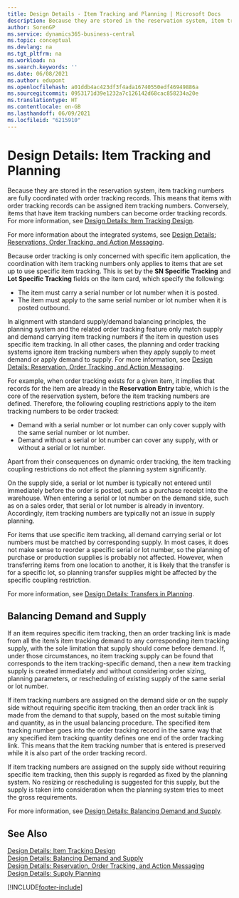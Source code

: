 ```yaml
---
title: Design Details - Item Tracking and Planning | Microsoft Docs
description: Because they are stored in the reservation system, item tracking numbers are fully coordinated with order tracking records.
author: SorenGP
ms.service: dynamics365-business-central
ms.topic: conceptual
ms.devlang: na
ms.tgt_pltfrm: na
ms.workload: na
ms.search.keywords: ''
ms.date: 06/08/2021
ms.author: edupont
ms.openlocfilehash: a01ddb4ac423df3f4ada16740550edf46949886a
ms.sourcegitcommit: 0953171d39e1232a7c126142d68cac858234a20e
ms.translationtype: HT
ms.contentlocale: en-GB
ms.lasthandoff: 06/09/2021
ms.locfileid: "6215910"
---
```

# <a name="design-details-item-tracking-and-planning"></a>Design Details: Item Tracking and Planning
Because they are stored in the reservation system, item tracking numbers are fully coordinated with order tracking records. This means that items with order tracking records can be assigned item tracking numbers. Conversely, items that have item tracking numbers can become order tracking records. For more information, see [Design Details: Item Tracking Design](design-details-item-tracking-design.md).

For more information about the integrated systems, see [Design Details: Reservations, Order Tracking, and Action Messaging](design-details-reservation-order-tracking-and-action-messaging.md).

Because order tracking is only concerned with specific item application, the coordination with item tracking numbers only applies to items that are set up to use specific item tracking. This is set by the **SN Specific Tracking** and **Lot Specific Tracking** fields on the item card, which specify the following:

- The item must carry a serial number or lot number when it is posted.
- The item must apply to the same serial number or lot number when it is posted outbound.

In alignment with standard supply/demand balancing principles, the planning system and the related order tracking feature only match supply and demand carrying item tracking numbers if the item in question uses specific item tracking. In all other cases, the planning and order tracking systems ignore item tracking numbers when they apply supply to meet demand or apply demand to supply. For more information, see [Design Details: Reservation, Order Tracking, and Action Messaging](design-details-reservation-order-tracking-and-action-messaging.md).

For example, when order tracking exists for a given item, it implies that records for the item are already in the **Reservation Entry** table, which is the core of the reservation system, before the item tracking numbers are defined. Therefore, the following coupling restrictions apply to the item tracking numbers to be order tracked:

- Demand with a serial number or lot number can only cover supply with the same serial number or lot number.
- Demand without a serial or lot number can cover any supply, with or without a serial or lot number.

Apart from their consequences on dynamic order tracking, the item tracking coupling restrictions do not affect the planning system significantly.

On the supply side, a serial or lot number is typically not entered until immediately before the order is posted, such as a purchase receipt into the warehouse. When entering a serial or lot number on the demand side, such as on a sales order, that serial or lot number is already in inventory. Accordingly, item tracking numbers are typically not an issue in supply planning.

For items that use specific item tracking, all demand carrying serial or lot numbers must be matched by corresponding supply. In most cases, it does not make sense to reorder a specific serial or lot number, so the planning of purchase or production supplies is probably not affected. However, when transferring items from one location to another, it is likely that the transfer is for a specific lot, so planning transfer supplies might be affected by the specific coupling restriction.

For more information, see [Design Details: Transfers in Planning](design-details-transfers-in-planning.md).

## <a name="balancing-demand-and-supply"></a>Balancing Demand and Supply
If an item requires specific item tracking, then an order tracking link is made from all the item’s item tracking demand to any corresponding item tracking supply, with the sole limitation that supply should come before demand. If, under those circumstances, no item tracking supply can be found that corresponds to the item tracking-specific demand, then a new item tracking supply is created immediately and without considering order sizing, planning parameters, or rescheduling of existing supply of the same serial or lot number.

If item tracking numbers are assigned on the demand side or on the supply side without requiring specific item tracking, then an order track link is made from the demand to that supply, based on the most suitable timing and quantity, as in the usual balancing procedure. The specified item tracking number goes into the order tracking record in the same way that any specified item tracking quantity defines one end of the order tracking link. This means that the item tracking number that is entered is preserved while it is also part of the order tracking record.

If item tracking numbers are assigned on the supply side without requiring specific item tracking, then this supply is regarded as fixed by the planning system. No resizing or rescheduling is suggested for this supply, but the supply is taken into consideration when the planning system tries to meet the gross requirements.

For more information, see [Design Details: Balancing Demand and Supply](design-details-balancing-demand-and-supply.md).  

## <a name="see-also"></a>See Also  
[Design Details: Item Tracking Design](design-details-item-tracking-design.md)  
[Design Details: Balancing Demand and Supply](design-details-balancing-demand-and-supply.md)  
[Design Details: Reservation, Order Tracking, and Action Messaging](design-details-reservation-order-tracking-and-action-messaging.md)   
[Design Details: Supply Planning](design-details-supply-planning.md)  


[!INCLUDE[footer-include](includes/footer-banner.md)]